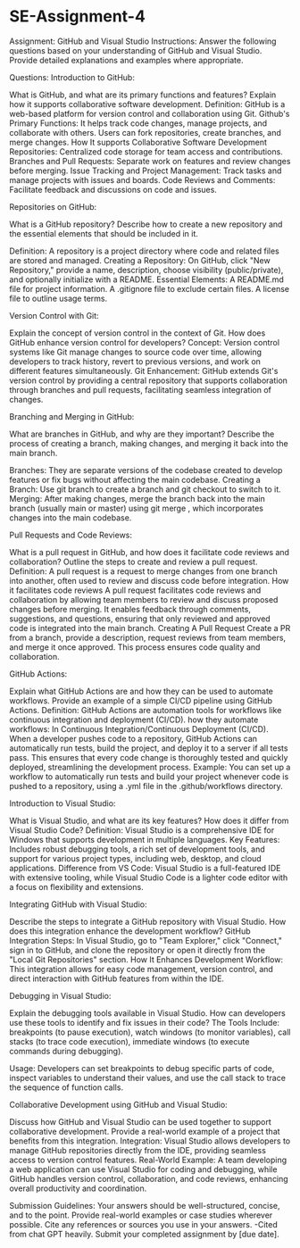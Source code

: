 # SE-Assignment-4
Assignment: GitHub and Visual Studio
Instructions:
Answer the following questions based on your understanding of GitHub and Visual Studio. Provide detailed explanations and examples where appropriate.

Questions:
Introduction to GitHub:

What is GitHub, and what are its primary functions and features? Explain how it supports collaborative software development.
Definition: 
  GitHub is a web-based platform for version control and collaboration using Git.
Github's Primary Functions: 
  It helps track code changes, manage projects, and collaborate with others. Users can fork repositories, create branches, and merge changes.
How It supports Collaborative Software Development
  Repositories: 
   Centralized code storage for team access and contributions.
  Branches and Pull Requests: 
    Separate work on features and review changes before merging.
  Issue Tracking and Project Management: 
    Track tasks and manage projects with issues and boards.
  Code Reviews and Comments: 
    Facilitate feedback and discussions on code and issues.
  
Repositories on GitHub:

What is a GitHub repository? Describe how to create a new repository and the essential elements that should be included in it.

Definition: 
  A repository is a project directory where code and related files are stored and managed.
Creating a Repository: 
  On GitHub, click "New Repository," provide a name, description, choose visibility (public/private), and optionally initialize with a README.
Essential Elements: 
  A README.md file for project information.
  A .gitignore file to exclude certain files. 
  A license file to outline usage terms.
  
Version Control with Git:

Explain the concept of version control in the context of Git. How does GitHub enhance version control for developers?
Concept: 
  Version control systems like Git manage changes to source code over time, allowing developers to track history, revert to previous versions, and work on different features simultaneously.
Git Enhancement: 
  GitHub extends Git's version control by providing a central repository that supports collaboration through branches and pull requests, facilitating seamless integration of changes.
  
Branching and Merging in GitHub:

What are branches in GitHub, and why are they important? Describe the process of creating a branch, making changes, and merging it back into the main branch.

Branches: 
  They are separate versions of the codebase created to develop features or fix bugs without affecting the main codebase.
Creating a Branch: 
  Use git branch <branch-name> to create a branch and git checkout <branch-name> to switch to it.
Merging: 
  After making changes, merge the branch back into the main branch (usually main or master) using git merge <branch-name>, which incorporates changes into the main codebase.
  
Pull Requests and Code Reviews:

What is a pull request in GitHub, and how does it facilitate code reviews and collaboration? Outline the steps to create and review a pull request.
Definition: 
  A pull request is a request to merge changes from one branch into another, often used to review and discuss code before integration.
How it facilitates code reviews
  A pull request facilitates code reviews and collaboration by allowing team members to review and discuss proposed changes before merging. It enables feedback through comments, 
  suggestions, and questions, ensuring that only reviewed and approved code is integrated into the main branch.
Creating A Pull Request 
  Create a PR from a branch, provide a description, request reviews from team members, and merge it once approved. This process ensures code quality and collaboration.
  
GitHub Actions:

Explain what GitHub Actions are and how they can be used to automate workflows. Provide an example of a simple CI/CD pipeline using GitHub Actions.
Definition: 
  GitHub Actions are automation tools for workflows like continuous integration and deployment (CI/CD).
how they automate workflows:
  In Continuous Integration/Continuous Deployment (CI/CD). When a developer pushes code to a repository, GitHub Actions can automatically run tests, build the project, and deploy it to a server if all tests    pass. This ensures that every code change is thoroughly tested and quickly deployed, streamlining the development process.
Example: 
  You can set up a workflow to automatically run tests and build your project whenever code is pushed to a repository, using a .yml file in the .github/workflows directory.
  
Introduction to Visual Studio:

What is Visual Studio, and what are its key features? How does it differ from Visual Studio Code?
Definition: 
  Visual Studio is a comprehensive IDE for Windows that supports development in multiple languages.
Key Features: 
  Includes robust debugging tools, a rich set of development tools, and support for various project types, including web, desktop, and cloud applications.
Difference from VS Code: 
  Visual Studio is a full-featured IDE with extensive tooling, while Visual Studio Code is a lighter code editor with a focus on flexibility and extensions.
  
Integrating GitHub with Visual Studio:

Describe the steps to integrate a GitHub repository with Visual Studio. How does this integration enhance the development workflow?
GitHub Integration Steps: 
  In Visual Studio, go to "Team Explorer," click "Connect," sign in to GitHub, and clone the repository or open it directly from the "Local Git Repositories" section.
How It Enhances Development Workflow: 
  This integration allows for easy code management, version control, and direct interaction with GitHub features from within the IDE.
  
Debugging in Visual Studio:

Explain the debugging tools available in Visual Studio. How can developers use these tools to identify and fix issues in their code?
The Tools Include: 
    breakpoints (to pause execution), 
    watch windows (to monitor variables), 
    call stacks (to trace code execution), 
    immediate windows (to execute commands during debugging).
    
Usage: 
  Developers can set breakpoints to debug specific parts of code, inspect variables to understand their values, and use the call stack to trace the sequence of function calls.
  
Collaborative Development using GitHub and Visual Studio:

Discuss how GitHub and Visual Studio can be used together to support collaborative development. Provide a real-world example of a project that benefits from this integration.
Integration: 
  Visual Studio allows developers to manage GitHub repositories directly from the IDE, providing seamless access to version control features.
Real-World Example: 
  A team developing a web application can use Visual Studio for coding and debugging, while GitHub handles version control, collaboration, and code reviews, enhancing overall productivity and coordination.

Submission Guidelines:
Your answers should be well-structured, concise, and to the point.
Provide real-world examples or case studies wherever possible.
Cite any references or sources you use in your answers.
-Cited from chat GPT heavily.
Submit your completed assignment by [due date].

